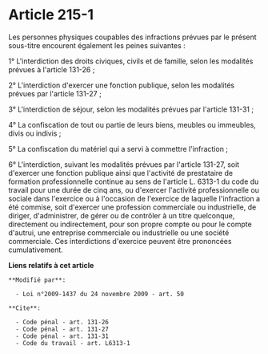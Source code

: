# Article 215-1

Les personnes physiques coupables des infractions prévues par le présent sous-titre encourent également les peines
suivantes : 

1° L'interdiction des droits civiques, civils et de famille, selon les modalités prévues à l'article 131-26 ; 

2° L'interdiction d'exercer une fonction publique, selon les modalités prévues par l'article 131-27 ; 

3° L'interdiction de séjour, selon les modalités prévues par l'article 131-31 ; 

4° La confiscation de tout ou partie de leurs biens, meubles ou immeubles, divis ou indivis ; 

5° La confiscation du matériel qui a servi à commettre l'infraction ; 

6° L'interdiction, suivant les modalités prévues par l'article 131-27, soit d'exercer une fonction publique ainsi que
l'activité de prestataire de formation professionnelle continue au sens de l'article L. 6313-1 du code du travail pour une
durée de cinq ans, ou d'exercer l'activité professionnelle ou sociale dans l'exercice ou à l'occasion de l'exercice de
laquelle l'infraction a été commise, soit d'exercer une profession commerciale ou industrielle, de diriger, d'administrer, de
gérer ou de contrôler à un titre quelconque, directement ou indirectement, pour son propre compte ou pour le compte d'autrui,
une entreprise commerciale ou industrielle ou une société commerciale. Ces interdictions d'exercice peuvent être prononcées
cumulativement.

**Liens relatifs à cet article**

	**Modifié par**:

	  - Loi n°2009-1437 du 24 novembre 2009 - art. 50

	**Cite**:

	  - Code pénal - art. 131-26
	  - Code pénal - art. 131-27
	  - Code pénal - art. 131-31
	  - Code du travail - art. L6313-1
